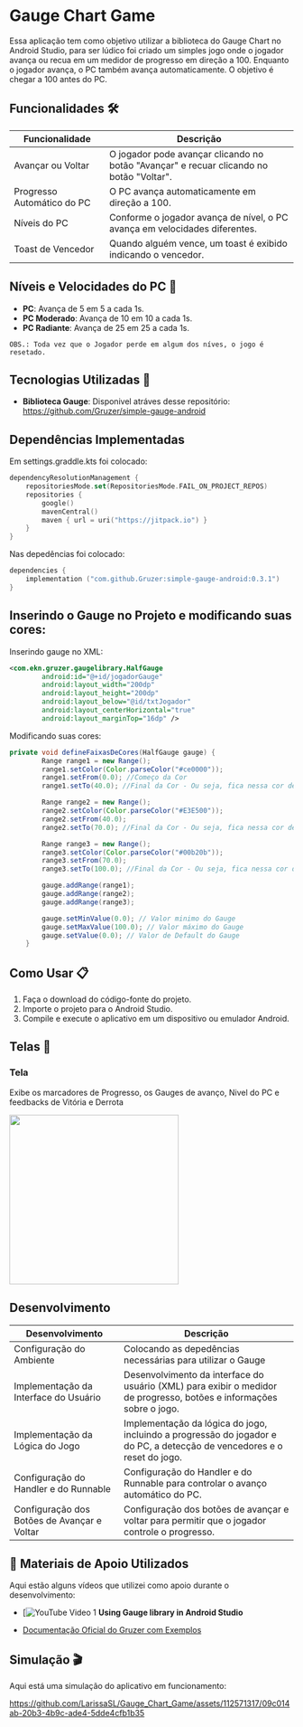 # Gauge Chart Game

Essa aplicação tem como objetivo utilizar a biblioteca do Gauge Chart no Android Studio, para ser lúdico foi criado um simples jogo onde o jogador avança ou recua em um medidor de progresso em direção a 100. Enquanto o jogador avança, o PC também avança automaticamente. O objetivo é chegar a 100 antes do PC.

## Funcionalidades 🛠️

| Funcionalidade          | Descrição                                                                                       |
|-------------------------|-------------------------------------------------------------------------------------------------|
| Avançar ou Voltar       | O jogador pode avançar clicando no botão "Avançar" e recuar clicando no botão "Voltar". |
| Progresso Automático do PC  | O PC avança automaticamente em direção a 100. |
| Níveis do PC       | Conforme o jogador avança de nível, o PC avança em velocidades diferentes. |
| Toast de Vencedor   | Quando alguém vence, um toast é exibido indicando o vencedor. |

## Níveis e Velocidades do PC 🚀

- **PC**: Avança de 5 em 5 a cada 1s.
- **PC Moderado**: Avança de 10 em 10 a cada 1s.
- **PC Radiante**: Avança de 25 em 25 a cada 1s.

```OBS.: Toda vez que o Jogador perde em algum dos níves, o jogo é resetado.```


## Tecnologias Utilizadas 🚀

- **Biblioteca Gauge**: Disponivel atráves desse repositório: https://github.com/Gruzer/simple-gauge-android

## Dependências Implementadas
Em settings.graddle.kts foi colocado: 
```kts
dependencyResolutionManagement {
    repositoriesMode.set(RepositoriesMode.FAIL_ON_PROJECT_REPOS)
    repositories {
        google()
        mavenCentral()
        maven { url = uri("https://jitpack.io") }
    }
}
```


Nas depedências foi colocado:
```kts
dependencies {
	implementation ("com.github.Gruzer:simple-gauge-android:0.3.1")
}
```

## Inserindo o Gauge no Projeto e modificando suas cores:
Inserindo gauge no XML:
```xml
<com.ekn.gruzer.gaugelibrary.HalfGauge
        android:id="@+id/jogadorGauge"
        android:layout_width="200dp"
        android:layout_height="200dp"
        android:layout_below="@id/txtJogador"
        android:layout_centerHorizontal="true"
        android:layout_marginTop="16dp" />
```

Modificando suas cores:
```java
private void defineFaixasDeCores(HalfGauge gauge) {
        Range range1 = new Range();
        range1.setColor(Color.parseColor("#ce0000"));
        range1.setFrom(0.0); //Começo da Cor
        range1.setTo(40.0); //Final da Cor - Ou seja, fica nessa cor de 0 a 40

        Range range2 = new Range();
        range2.setColor(Color.parseColor("#E3E500"));
        range2.setFrom(40.0);
        range2.setTo(70.0); //Final da Cor - Ou seja, fica nessa cor de 40 a 70

        Range range3 = new Range();
        range3.setColor(Color.parseColor("#00b20b"));
        range3.setFrom(70.0);
        range3.setTo(100.0); //Final da Cor - Ou seja, fica nessa cor de 70 a 100

        gauge.addRange(range1);
        gauge.addRange(range2);
        gauge.addRange(range3);

        gauge.setMinValue(0.0); // Valor minimo do Gauge
        gauge.setMaxValue(100.0); // Valor máximo do Gauge
        gauge.setValue(0.0); // Valor de Default do Gauge
    }
```

## Como Usar 📋

1. Faça o download do código-fonte do projeto.
2. Importe o projeto para o Android Studio.
3. Compile e execute o aplicativo em um dispositivo ou emulador Android.

## Telas 📱
### Tela
<p>Exibe os marcadores de Progresso, os Gauges de avanço, Nivel do PC e feedbacks de Vitória e Derrota</p>
<img src="https://github.com/LarissaSL/Gauge_Chart_Game/assets/112571317/dac1a7b9-48dc-4bed-b3e9-025597850005" width="300">

## Desenvolvimento

| Desenvolvimento                           | Descrição                                                                                                                                                                            |
|-------------------------------------------|--------------------------------------------------------------------------------------------------------------------------------------------------------------------------------------|
| Configuração do Ambiente | Colocando as depedências necessárias para utilizar o Gauge |
| Implementação da Interface do Usuário  | Desenvolvimento da interface do usuário (XML) para exibir o medidor de progresso, botões e informações sobre o jogo. |
| Implementação da Lógica do Jogo | Implementação da lógica do jogo, incluindo a progressão do jogador e do PC, a detecção de vencedores e o reset do jogo. |
| Configuração do Handler e do Runnable | Configuração do Handler e do Runnable para controlar o avanço automático do PC. |
| Configuração dos Botões de Avançar e Voltar | Configuração dos botões de avançar e voltar para permitir que o jogador controle o progresso. |

## 🎥 Materiais de Apoio Utilizados

Aqui estão alguns vídeos que utilizei como apoio durante o desenvolvimento:

- [![YouTube Video 1](https://www.youtube.com/watch?v=te2Qipd91s4&t=125s) **Using Gauge library in Android Studio**

- [Documentação Oficial do Gruzer com Exemplos](https://github.com/Gruzer/simple-gauge-android)


## Simulação 🎬

Aqui está uma simulação do aplicativo em funcionamento:

https://github.com/LarissaSL/Gauge_Chart_Game/assets/112571317/09c014ab-20b3-4b9c-ade4-5dde4cfb1b35




